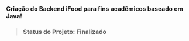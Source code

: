 <h3> Criação do Backend iFood para fins acadêmicos baseado em Java! <h3>

> Status do Projeto: Finalizado
